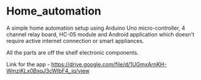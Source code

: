 # Home_automation
 A simple home automation setup using Arduino Uno micro-controller, 4 channel relay board, HC-05 module and Android application which doesn't require active internet connection or smart appliances. 

All the parts are off the shelf electronic components.

Link for the app - https://drive.google.com/file/d/1UGmxArnKH-WmziKLx0BxqJ3cWIbF4_jq/view
